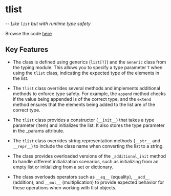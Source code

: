 # tlist
-- _Like ```list``` but with runtime type safety_

Browse the code [here](../danielutils/Classes/TypedBuiltins/tlist.py)

## Key Features

* The class is defined using generics (```list[T]```) and the ```Generic``` class from the typing module. This allows you to specify a type parameter ```T``` when using the ```tlist``` class, indicating the expected type of the elements in the list.

* The ```tlist``` class overrides several methods and implements additional methods to enforce type safety. For example, the ```append``` method checks if the value being appended is of the correct type, and the ```extend``` method ensures that the elements being added to the list are of the correct type.

* The ```tlist``` class provides a constructor (```__init__```) that takes a type parameter (item) and initializes the list. It also stores the type parameter in the _params attribute.

* The ```tlist``` class overrides string representation methods (```__str__``` and ```__repr__```) to include the class name when converting the list to a string.

* The class provides overloaded versions of the `_additional_init` method to handle different initialization scenarios, such as initializing from an empty list or initializing from a set or dictionary.

* The class overloads operators such as `__eq__` (equality), `__add__` (addition), and `__mul__` (multiplication) to provide expected behavior for these operations when working with tlist objects.
